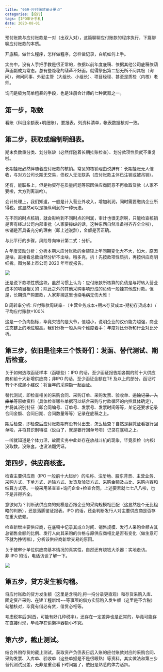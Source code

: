 ```yaml
---
title: "059-应付账款审计要点"
categories: [投行]
tags: [IPO审计手札]
date: 2023-08-01
---
```

预付账款与应付账款是一对（出双入对），这篇聊聊应付账款的程序执行，下篇聊聊应付账款的本质。

开底稿，做什么程序，怎样做程序，怎样做记录，白纸如何上手。

实务中，没有人手把手教是很正常的，依据以前年度底稿、依据其他公司底稿依葫芦画瓢成为常态。总有些隐秘的葫芦不好画，就得祭出第二招无所不问其极（询问），询问同事、外勤主管（大组长、小组长）、项目经理、甚至是质检（内核）老师。

询问是极为简单粗暴的手段，也是注册会计师的七种武器之一。

## 第一步，取数

看账（科目余额表+明细账），要报表，列资料清单，帐表数据核对一致。

## 第二步，获取或编制明细表。

期末负数重分类、划分账龄（必然伴随着长期挂账检查）、划分款项性质就不重复啦。

长期挂账必然伴随着应付账款的核销。常见的核销理由~~说辞~~有：长期挂账无人催收，与对方公司长期无交易，债权人无法联系（应付账款主体已注销或被吊销）。

还有，能联系上，但是物资存在质量问题等原因供应商同意不再收取货款（人家不要啦，大方到离谱哈）。

会计处理上，我们知道，一般是计入营业外收入，增加利润，同时需要缴纳企业所得税。这显然可以是操纵利润的一种玩法。

在不同的时点核销，就会影响到不同时点的利润，审计也很无奈啊，只能检查核销是否有经过公司内部审批（人家要操纵的话，这种东西自然准备得齐齐全全啦），核销是否具备充分的理由（即上述说辞），金额是否正确。

与此平行的步骤，风险导向审计第二式：分析。

A 年度波动分析：分析本期末应付账款的余额较上年同期变化大不大，如大，原因是啥。直接看总数自然分析不出啥，哦多克，拆！先按款项性质拆，再按供应商明细拆。图为某上市公司 2020 年年度报告。

![](https://cdn.staticaly.com/gh/richffan/img@main/obsidian/IPO/059-应付账款审计要点_1.webp)

还是说下款项性质这块，虽然习惯上认为：应付账款所核算的负债是与将转入营业 成本的项目相关的；除此之外的其他采购事项形成的负债一般挂其他应付款。但是，长期资产购置款，人家非搁这里也~~没毛病~~无伤大雅！

B 周转率分析: 应付账款周转率=（主营业务成本+期末存货成本-期初存货成本）/平均应付账款×100%

这是一个负向指标，毕竟欠钱的是大爷，值越小，说明企业的议价能力越强，商业生态链上的地位越高。我们分析一般从两个维度着手：年度对比分析和行业对比分析。

## 第三步，依旧是往来三个铁哥们：发函、替代测试、期后检查。

关于如何选取函证样本（函哪些）：IPO 的话，至少函证报告期各期的前十大供应商和前十大新增供应商；非IPO 的话，至少函证金额在TE 及以上的部分。函证时有个不成熟小建议：将当年的采购额一起函证。

替代测试，即检查相关的采购合同、采购订单、采购发票、验收单、~~运输记录、入库单~~等原始资料（具体检查哪些单据可以结合采购与付款循环的内控具体确定），并将其识别特征（即合同编号、订单号、发票号、发票时间等等，某记还要求记录合同金额、合同日期、合同数量等等）记录在底稿之上。

期后检查，即检查后应付账款期有没有付出去，怎么检查？自然是翻凭证看银行回单啦，并将其识别特征（说白了，就是银行回单号呗）记录在底稿之上。

一听就知道是个体力活，故而实务中此处存在放战斗机的现象，毕竟质检（内核）没取数，没账套，也没法翻凭证。

## 第四步，供应商核查。

检查主要供应商（IPO 一般前十大起步）的名称、注册地、股东背景、主营业务、采购方式、下单方式、运输方式、发货及验货方式、采购金额及占比、采购内容和结算方式等。一般采用某查查+询问企业+检查合同，上述要素就七七八八啦，也不是非得齐全。

意欲何为？判断该供应商的规模是否跟企业的采购规模相匹配（这显然是个无比粗略的判断），还是落脚鉴证报表。IPO 的话，还会判断发行人对主要供应商是否存在重大依赖。

检查新增主要供应商，在底稿中记录其成立时间、销售规模、发行人采购金额占其总销售金额的比例、发行人向其采购的价格与原供应商相比是否有变化（做生意可不就为挣钱嘛），分析该供应商新增交易的原因。

关于被审计单位供应商基本情况的真实性，自然还有烧钱大杀器：实地走访。非 IPO 的话，电话访谈了解一下。

![](https://cdn.staticaly.com/gh/richffan/img@main/obsidian/IPO/059-应付账款审计要点_2.webp)

## 第五步，贷方发生额勾稽。

将应付账款的贷方发生额（这里是含税的,捋一捋分录更直观）和存货采购入库、固定资产采购、在建工程新增~~等事项的借方实际购入发生额（这里是不含税）勾稽核对，毕竟有借必有贷，借贷必相等。

考虑税率后(阿西，可能有好几种税率)，还存在一定差异也是正常的，毕竟可能存在直接付现，毕竟存在偷懒神器额小不究。

## 第六步，截止测试。

结合外购存货的截止测试，获取资产负债表日后入账的应付账款对应的采购合同、采购发票、入库单、验收单（这些单据是不是很眼熟）等资料，其实做法和第三步替代测试没差，无非是重点看下时间罢了，依旧是熟悉的体力活趴。